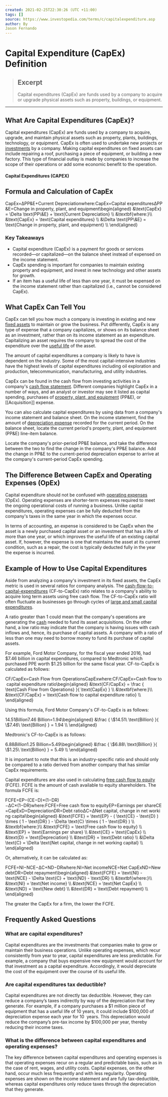 ```yaml
---
created: 2021-02-25T22:30:26 (UTC +11:00)
tags: []
source: https://www.investopedia.com/terms/c/capitalexpenditure.asp
author: By
Jason Fernando
---
```


# Capital Expenditure (CapEx) Definition

> ## Excerpt
> Capital expenditures (CapEx) are funds used by a company to acquire or upgrade physical assets such as property, buildings, or equipment.

---
## What Are Capital Expenditures (CapEx)?

Capital expenditures (CapEx) are funds used by a company to acquire, upgrade, and maintain physical assets such as property, plants, buildings, technology, or equipment. CapEx is often used to undertake new projects or [investments](https://www.investopedia.com/terms/c/capital-investment.asp) by a company. Making capital expenditures on fixed assets can include repairing a roof, purchasing a piece of equipment, or building a new factory. This type of financial outlay is made by companies to increase the scope of their operations or add some economic benefit to the operation.

#### Capital Expenditures (CAPEX)

## Formula and Calculation of CapEx

CapEx\=ΔPP&E+Current Depreciationwhere:CapEx\=Capital expendituresΔPP&E\=Change in property, plant, and equipment\\begin{aligned} &\\text{CapEx} = \\Delta \\text{PP\\&E} + \\text{Current Depreciation} \\\\ &\\textbf{where:}\\\\ &\\text{CapEx} = \\text{Capital expenditures} \\\\ &\\Delta \\text{PP\\&E} = \\text{Change in property, plant, and equipment} \\\\ \\end{aligned}

### Key Takeaways

-   Capital expenditure (CapEx) is a payment for goods or services recorded—or capitalized—on the balance sheet instead of expensed on the income statement.
-   CapEx spending is important for companies to maintain existing property and equipment, and invest in new technology and other assets for growth.
-   If an item has a useful life of less than one year, it must be expensed on the income statement rather than capitalized (i.e., cannot be considered CapEx).

## What CapEx Can Tell You

CapEx can tell you how much a company is investing in existing and new [fixed assets](https://www.investopedia.com/terms/f/fixedasset.asp) to maintain or grow the business. Put differently, CapEx is any type of expense that a company capitalizes, or shows on its balance sheet as an investment, rather than on its income statement as an expenditure. Capitalizing an asset requires the company to spread the cost of the expenditure over the [useful life](https://www.investopedia.com/terms/u/usefullife.asp) of the asset.

The amount of capital expenditures a company is likely to have is dependent on the industry. Some of the most capital-intensive industries have the highest levels of capital expenditures including oil exploration and production, telecommunication, manufacturing, and utility industries.

CapEx can be found in the cash flow from investing activities in a company's [cash flow statement](https://www.investopedia.com/investing/what-is-a-cash-flow-statement/). Different companies highlight CapEx in a number of ways, and an analyst or investor may see it listed as capital spending, purchases of [property, plant, and equipment](https://www.investopedia.com/terms/p/ppe.asp) (PP&E), or [[Acquisition]] expense.

You can also calculate capital expenditures by using data from a company's income statement and balance sheet. On the income statement, find the amount of [depreciation expense](https://www.investopedia.com/terms/d/depreciation.asp) recorded for the current period. On the balance sheet, locate the current period's property, plant, and equipment (PP&E) line-item balance.

Locate the company's prior-period PP&E balance, and take the difference between the two to find the change in the company's PP&E balance. Add the change in PP&E to the current-period depreciation expense to arrive at the company's current-period CapEx spending.

## The Difference Between CapEx and Operating Expenses (OpEx)

Capital expenditure should not be confused with [operating expenses](https://www.investopedia.com/terms/o/operating_expense.asp) (OpEx). Operating expenses are shorter-term expenses required to meet the ongoing operational costs of running a business. Unlike capital expenditures, operating expenses can be fully deducted from the company's taxes in the same year in which the expenses occur.

In terms of accounting, an expense is considered to be CapEx when the asset is a newly purchased capital asset or an investment that has a life of more than one year, or which improves the useful life of an existing capital asset. If, however, the expense is one that maintains the asset at its current condition, such as a repair, the cost is typically deducted fully in the year the expense is incurred.

## Example of How to Use Capital Expenditures

Aside from analyzing a company's investment in its fixed assets, the CapEx metric is used in several ratios for company analysis. The [cash-flow-to-capital-expenditures](https://www.investopedia.com/terms/c/cashflow_capex.asp) (CF-to-CapEx) ratio relates to a company's ability to acquire long term assets using free cash flow. The CF-to-CapEx ratio will often fluctuate as businesses go through cycles of [large and small capital expenditures](https://www.investopedia.com/ask/answers/112814/what-are-some-examples-main-types-capital-expenditures-capex.asp).

A ratio greater than 1 could mean that the company's operations are generating the [cash](https://www.investopedia.com/terms/c/cash-available-for-distribution.asp) needed to fund its asset acquisitions. On the other hand, a low ratio may indicate that the company is having issues with cash inflows and, hence, its purchase of capital assets. A company with a ratio of less than one may need to borrow money to fund its purchase of capital assets.

For example, Ford Motor Company, for the fiscal year ended 2016, had $7.46 billion in capital expenditures, compared to Medtronic which purchased PPE worth $1.25 billion for the same fiscal year. CF-to-CapEx is calculated as follows:

CF/CapEx\=Cash Flow from OperationsCapExwhere:CF/CapEx\=Cash flow to capital expenditure ratio\\begin{aligned} &\\text{CF/CapEx} = \\frac { \\text{Cash Flow from Operations} }{ \\text{CapEx} } \\\\ &\\textbf{where:}\\\\ &\\text{CF/CapEx} = \\text{Cash flow to capital expenditure ratio} \\\\ \\end{aligned}

Using this formula, Ford Motor Company's CF-to-CapEx is as follows:

$14.51 Billion$7.46 Billion\=1.94\\begin{aligned} &\\frac { \\$14.51\\ \\text{Billion} }{ \\$7.46\\ \\text{Billion} } = 1.94 \\\\ \\end{aligned}

Medtronic's CF-to-CapEx is as follows:

$6.88 Billion$1.25 Billion\=5.49\\begin{aligned} &\\frac { \\$6.88\\ \\text{Billion} }{ \\$1.25\\ \\text{Billion} } = 5.49 \\\\ \\end{aligned}

It is important to note that this is an industry-specific ratio and should only be compared to a ratio derived from another company that has similar CapEx requirements.

Capital expenditures are also used in calculating [free cash flow to equity](https://www.investopedia.com/terms/f/freecashflowtoequity.asp) (FCFE). FCFE is the amount of cash available to equity shareholders. The formula FCFE is:

FCFE\=EP−(CE−D)×(1−DR)−ΔC×(1−DR)where:FCFE\=Free cash flow to equityEP\=Earnings per shareCE\=CapExD\=DepreciationDR\=Debt ratioΔC\=ΔNet capital, change in net working capital\\begin{aligned} &\\text{FCFE} = \\text{EP} - ( \\text{CE} - \\text{D} ) \\times ( 1 - \\text{DR} ) - \\Delta \\text{C} \\times ( 1 - \\text{DR} ) \\\\ &\\textbf{where:}\\\\ &\\text{FCFE} = \\text{Free cash flow to equity} \\\\ &\\text{EP} = \\text{Earnings per share} \\\\ &\\text{CE} = \\text{CapEx} \\\\ &\\text{D} = \\text{Depreciation} \\\\ &\\text{DR} = \\text{Debt ratio} \\\\ &\\Delta \\text{C} = \\Delta \\text{Net capital, change in net working capital} \\\\ \\end{aligned}

Or, alternatively, it can be calculated as: 

FCFE\=NI−NCE−ΔC+ND−DRwhere:NI\=Net incomeNCE\=Net CapExND\=New debtDR\=Debt repayment\\begin{aligned} &\\text{FCFE} = \\text{NI} - \\text{NCE} - \\Delta \\text{C} + \\text{ND} - \\text{DR} \\\\ &\\textbf{where:}\\\\ &\\text{NI} = \\text{Net income} \\\\ &\\text{NCE} = \\text{Net CapEx} \\\\ &\\text{ND} = \\text{New debt} \\\\ &\\text{DR} = \\text{Debt repayment} \\\\ \\end{aligned}

The greater the CapEx for a firm, the lower the FCFE.

## Frequently Asked Questions

### What are capital expenditures?

Capital expenditures are the investments that companies make to grow or maintain their business operations. Unlike operating expenses, which recur consistently from year to year, capital expenditures are less predictable. For example, a company that buys expensive new equipment would account for that investment as a capital expenditure. Accordingly, it would depreciate the cost of the equipment over the course of its useful life. 

### Are capital expenditures tax deductible?

Capital expenditures are not directly tax deductible. However, they can reduce a company’s taxes indirectly by way of the depreciation that they generate. For example, if a company purchases a $1 million piece of equipment that has a useful life of 10 years, it could include $100,000 of depreciation expense each year for 10  years. This depreciation would reduce the company’s pre-tax income by $100,000 per year, thereby reducing their income taxes.

### What is the difference between capital expenditures and operating expenses?

The key difference between capital expenditures and operating expenses is that operating expenses recur on a regular and predictable basis, such as in the case of rent, wages, and utility costs. Capital expenses, on the other hand, occur much less frequently and with less regularity. Operating expenses are shown on the income statement and are fully tax-deductible, whereas capital expenditures only reduce taxes through the depreciation that they generate.
